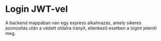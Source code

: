 # Login JWT-vel

A backend mappában van egy express alkalmazás, amely sikeres azonosítás után a védett oldalra irányít, ellenkező esetben a logint jeleníti meg.